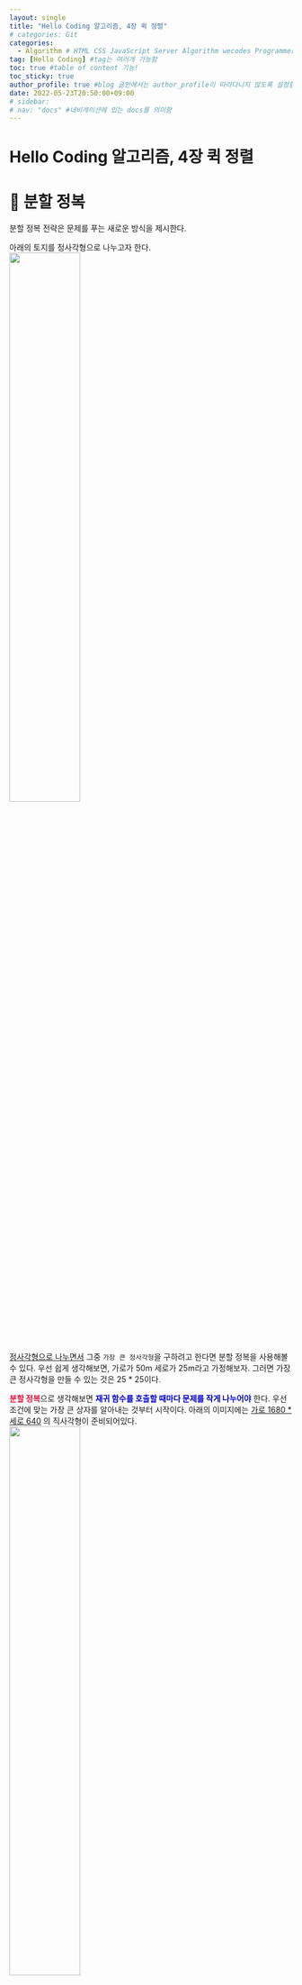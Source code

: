 ```yaml
---
layout: single
title: "Hello Coding 알고리즘, 4장 퀵 정렬"
# categories: Git
categories:
  - Algorithm # HTML CSS JavaScript Server Algorithm wecodes Programmers1 Programmers2 CS Github Blog
tag: [Hello Coding] #tag는 여러개 가능함
toc: true #table of content 기능!
toc_sticky: true
author_profile: true #blog 글안에서는 author_profile이 따라다니지 않도록 설정함
date: 2022-05-23T20:50:00+09:00
# sidebar:
# nav: "docs" #네비게이션에 있는 docs를 의미함
---
```

<style>
.crimson {
  color: crimson;
  font-weight: bold;
}

.mediumblue {
  color: mediumblue;
  font-weight: bold;
}

.forestgreen {
  color: forestgreen;
  font-weight: bold;
}

.black {
  color: black;
  font-weight: bold;
}
</style>

# Hello Coding 알고리즘, 4장 퀵 정렬
# 🔴 분할 정복
분할 정복 전략은 문제를 푸는 새로운 방식을 제시한다.

아래의 토지를 정사각형으로 나누고자 한다.  
<img src="https://user-images.githubusercontent.com/87808288/177139817-0faf82e7-c480-40c9-af75-dc875a5af7ad.png" width="50%">  
<u>정사각형으로 나누면서</u> 그중 `가장 큰 정사각형`을 구하려고 한다면 분할 정복을 사용해볼 수 있다. 우선 쉽게 생각해보면, 가로가 50m 세로가 25m라고 가정해보자. 그러면 가장 큰 정사각형을 만들 수 있는 것은 25 * 25이다.

<span class="crimson">분할 정복</span>으로 생각해보면 <span class="mediumblue">재귀 함수를 호출할 때마다 문제를 작게 나누어야</span> 한다. 우선 조건에 맞는 가장 큰 상자를 알아내는 것부터 시작이다. 아래의 이미지에는 <u>가로 1680 * 세로 640</u> 의 직사각형이 준비되어있다.  
<img src="https://user-images.githubusercontent.com/87808288/177140747-9bba975f-de74-4b05-9fcb-d3f9766a26cc.png" width="50%">  
한 변의 길이가 640m인 두 개의 정사각형 토지는 만들 수 있지만, <span class="forestgreen">토지가 남게 된다</span>. 원래는 <u>1680 * 640m 크기를 가진 토지를 나누는 것으로 시작</u>했지만 이제는 <span class="mediumblue">640 * 400의 토지를 나누는 문제를 푸는 것</span>이다. <u>남은 토지 크기에 맞는 정사각형을 찾는다면</u> <span class="crimson">이 정사각형으로 전체 농장을 나눌 수 있게</span> 된다. 이렇게 1680 * 640에서 640 * 400으로 그 대상이 바뀌었다.

다시 위와 같은 알고리즘으로, <u>640 * 400의 크기를 가진 토지</u>로 시작하여 <span class="forestgreen">가장 큰 정사각형의 크기는 400 * 400</span>이다. <span class="mediumblue">남은 부분은 400 * 240</span>이다.  
<img src="https://user-images.githubusercontent.com/87808288/177141773-6aa3b105-60da-402a-a881-fc5a3c07b773.png" width="30%">  
그리고 같은 방법으로 진행하면 <span class="mediumblue">240 * 160</span>이고  
<img src="https://user-images.githubusercontent.com/87808288/177142371-f1c523f7-1113-489a-b3d5-512422c81562.png" width="40%">  

이제 <u>토지를 나눌 수 있는 가장 큰 정사각형</u>이 <span class="crimson">80 * 80m</span> 라는 사실을 알게 되었다.  
<img src="https://user-images.githubusercontent.com/87808288/177142728-b65d6a54-5a7a-46be-a414-2cf7f8e77178.png" width="30%">  

# 🔴 퀵 정렬
퀵 정렬은 정렬 알고리즘이다. <u>선택 정렬보다 훨씬 빠르고</u> 실제로도 자주 사용된다.

배열을 정렬해야 한다면 이중에서 <u>가장 간단한 배열</u>의 경우는  
바로 아예 <span style="color:royalblue">정렬할 필요도 없는 정렬</span>이다.  
비어 있는 배열이나 원소가 하나인 배열은 있는 <span style="color:blue">그대로 반환</span>하면 된다.  
정렬할 것이 없기 때문이다.  

```js
function quickSort(array) {
  if (array.length < 2) return array;
}
```

`퀵 정렬`은 <span style="color:tomato">분할 정복 전략</span>을 사용하고 있다.  
다시 말해, 배열을 기본 단계가 될 때까지 나누는 것이다.  
우선 <u>배열에서 원소 하나를</u> 고른다. -> 이 원소를 <span style="color:blue">기준 원소</span>라고 부른다.  
<u>이제 모든 원소를</u> `기준 원소보다 작은 원소`와 `큰 원소`로 분류한다.  
이것을 분할이라고 하고, 이 결과로 아래의 3가지 그룹이 생긴다.  
- 기준 원소보다 작은 숫자들
- 기준 원소
- 기준 원소보다 큰 숫자들  

위의 그룹들이 만약 정렬되어 있다면 전체 배열을 정렬하는 것은 아주 쉬운 일이다.  
<u>왼쪽 배열</u> + <u>기준 원소</u> + <u>오른쪽 배열</u>과 같이 배열들을 합칠 수 있다.  
([10, 15] + [33] + [] = [10, 15, 33])  

<img src="https://user-images.githubusercontent.com/87808288/179386938-ada1588b-e37d-4246-b69c-7c3c224bf987.png" width="300">  
배열을 분할하는 방법은 기준 원소를 무엇을 고르냐에 따라 아래와 같이 달라질 수 있다.  
<img src="https://user-images.githubusercontent.com/87808288/179386942-95a66961-a577-4336-84ac-a4ad14b5d69b.png" width="400">  
그리고 <u>어떤 기준 원소를 고르든</u> <span style="color:royalblue">두 개의 하위 배열</span>에 <span style="color:blue">재귀적으로 퀵 정렬을 호출하면</span> 된다.  

<img src="https://user-images.githubusercontent.com/87808288/179387024-2bb05ad5-ebd9-43a3-834a-7e29fe5702bb.png" width="400">  
예를 들어, 기준 원소로 3을 고르면 다음과 같이 하위 배열에 대해 퀵 정렬을 호출한다.  
각 하위 배열들이 정렬되면 합쳐서 전체 배열을 정렬한다.  

```js
function quickSort (array) {
  if (array.length < 2) return array;
   
  const pivot = [array[0]];
  const left = [];
  const right = [];
  
  for (let i = 1; i < array.length; i++) {
    array[i] < pivot ? left.push(array[i]) : right.push(array[i]);
  }
  return quickSort(left).concat(pivot, quickSort(right));
}

const sorted = quickSort([5, 3, 7, 1, 9]);
console.log(sorted); // [ 1, 3, 5, 7, 9 ]
```

## 3. 빅오 표기법 복습
<img src="https://user-images.githubusercontent.com/87808288/179387465-bc7d88e0-210d-4ab2-bedd-10a9512139a5.png" width="600">  

### (1) 병합 정렬과 퀵 정렬 비교
리스트(배열)에 있는 <u>모든 element를 출력하는 간단한 함수</u>가 있다고 가정하자.  
리스트 전체에 대해 반복문을 실행하므로 이 함수의 실행 시간은 <span style="color:royalblue">O(n)</span>이다.  
이번엔 <u>element를 출력하기 전에 1초 동안 대기하도록 하는 함수</u>가 있다고 가정하자.  
그렇다면 하나의 element를 출력하기 전에 1초 멈추게 될 것이다.  
<img src="https://user-images.githubusercontent.com/87808288/179388119-eb299ca1-1a24-4190-a60f-f6544a530cb8.png" width="600">  

<u>두 함수 모두</u> 리스트를 한 번씩 순회하기 때문에 <span style="color:royalblue">O(n)의 실행시간</span>을 가진다.  
하지만 <u>실제로는 첫 번째 함수가 1초 동안 기다리지 않기 때문에 훨씬 빠르다</u>.  
빅오 표기법으로는 두 함수 모두 같은 속도를 가지지만,  
실제로는 첫 번째 함수가 빠른 것이다.  
O(n)과 같은 빅오 표기법을 사용한다는 것은 이러한 의미가 있는 것이다.  

C 언어에서는 알고리즘이 소비하는 어떤 특정한 시간으로, 이를 상수라고 부른다.  
위의 첫 번째 함수는 10 milliseconds * n 시간이 걸리고,  
두 번째 함수는 1 second * n 시간이 걸리는 것이다.  

만약 두 개의 함수의 알고리즘이 서로 다른 빅오 표기법의 시간을 가진다면  
상수는 크게 문제 되지 않기 때문에 상수들은 보통 무시하게 된다.  

<img src="https://user-images.githubusercontent.com/87808288/179388317-8a863018-a4ed-4d8b-ac21-13fe38145c9f.png" width="250">  
위의 자료를 보고,  
단순 탐색은 10 밀리 초의 상수를 가지는데  
이진 탐색은 1초의 상수를 가지니 -> 단순 탐색이 훨씬 빠르다 말할지도 모른다.  
그런데 40억 개의 원소를 가진 리스트를 탐색한다고 가정해보면  

- 단순 탐색 -> 10밀리 초 * 40억 개 = 463초
- 이진 탐색 -> 1초 * 32 = 32초  

이진 탐색이 훨씬 빠르다는 것을 알 수 있다.  
이렇게 <u>상수는 전혀 문제가 되지 않는다</u>.  

### (2) 평균적인 경우와 최악의 경우 비교
퀵 정렬의 성능은 우리가 선택한 기준 원소에 크게 의존하게 된다.  
만약 첫 번째 원소를 항상 기준 원소로 선택한다면  
퀵 정렬은 주어진 배열이 이미 정렬되어있는지, 아닌지는 확인하지 않기 때문에 그냥 정렬하려고 한다.  

<img src="https://user-images.githubusercontent.com/87808288/179388515-c7d03932-dedc-4350-9f46-e785b1854d40.png" width="500">  

주어진 배열이 정렬되어있다면,  
두 개의 하위 배열 중 하나는 항상 빈 배열이 된다.  
그래서 위의 자료와 같이 호출 스택이 아주 길어진다.  
이번에는 가운데 element를 항상 기준 원소로 사용한다고 가정해보자.  
<img src="https://user-images.githubusercontent.com/87808288/179388582-c503bee3-ee2b-4288-98d2-a5c97c24c28d.png" width="500">  
매번 배열을 절반으로 나누기 때문에 재귀적 호출을 할 필요가 많이 사라졌다.  
그래서 호출 스택도 짧아졌다.  

살펴본 첫 번째 예는 최악의 경우를 나타내는 시나리오였다.  
그리고 바로 위의 두 번째 예제는 최선의 경우를 나타내는 시나리오이다.  
`최악의 경우`는 스택의 크기가 <span style="color:royalblue">O(n)</span>이 되었고,  
`최선의 경우`에는 스택의 크기가 <span style="color:royalblue">O(log n)</span>이 된다.  

<!-- ### 2. Link 넣기

```

유형 1: (설명어를 입력) : [gunhee's coding blog](https://gunhee-jeong.github.io/)
유형 2: (URL 자동연결) : <https://gunhee-jeong.github.io/>
유형 3: (동일 파일 내 '문단으로 이동') : [1. Header로 이동](###-1-header)

```

유형 1: (설명어를 입력) : [gunhee's coding blog](https://gunhee-jeong.github.io/)
유형 2: (URL 자동연결) : <https://gunhee-jeong.github.io/>
유형 3: (동일 파일 내 '문단으로 이동') : [1. Header로 이동](#1-header)
유형 3의 방법

1. 특수문자를 제거
2. 스페이스는 -로 바꾸고
3. 대문자는 소문자로!
   그래서 ### 1. Header -> #1-header

## Link: [google][https://www.google.com/]

### 3. 수평선

```

---

```

---

### 4. 라인 바꾸기

```

스페이스바를 2번 눌러주면 다음칸으로
이동할 수 있어요!

```

---

스페이스바를 2번 눌러주면
다음칸으로 이동할 수 있어요!

### 5. list 만들기

```

1. 1번
2. 2번
3. 3번

- 순서없는 list
  - 순서없는 list
    - 순서없는 list

```

1. 1번
2. 2번
3. 3번

- 순서없는 list
  - 순서없는 list
    - 순서없는 list

---

### 6. font 관련

```

**진하게** -> 볼드
_기울여서_ -> 이탤릭체
~~취소선~~ -> 취소선

<ul>밑줄넣기</ul> -> 밑줄
<span style="color:red">빨간 글씨</span> -> 글자색
이것이 `인라인` 입니다 -> 인라인 코드
```

**진하게** -> 볼드
_기울여서_ -> 이탤릭체
~~취소선~~ -> 취소선
<u>밑줄넣기</u> -> 밑줄
<span style="color:red">빨간 글씨</span>
이것이 `인라인` 입니다 -> 인라인 코드

---

### 7. 인용구문

```
> coding
>
> > JavaScript
> >
> > > 내가 프짱!
```

> coding
>
> > JavaScript
> >
> > > 내가 프짱!

---

### 8. 이미지 삽입

```
유형1: ('사이즈를 조절' -> HTML 태그 사용) : <img src="https://gunhee-jeong.github.io/assets/images/blogLogo.png" width="300" height="200">
유형2: (이미지 삽입 후 -> 링크 걸기)
[![이미지](https://gunhee-jeong.github.io/assets/images/blogLogo/blogLogo.png)](https://gunhee-jeong.github.io/)
```

유형1: ('사이즈를 조절' -> HTML 태그 사용) : <img src="https://gunhee-jeong.github.io/assets/images/blogLogo.png" width="300" height="200">
유형2: (이미지 삽입 후 -> 링크 걸기)
[![이미지](https://gunhee-jeong.github.io/assets/images/blogLogo.png)](https://gunhee-jeong.github.io/)

### 9. 표 만들기

```
||국어|영어|
| :--- | ---: | :--: |
|건희 | 100점 | 100점
|철수 | 100점 | 100점
```

|      |  국어 | 영어  |
| :--- | ----: | :---: |
| 건희 | 100점 | 100점 |
| 철수 | 100점 | 100점 |

> - header를 넣고 싶은 경우 ---을 사용하고 :을 이용하여 정렬에 사용함!

### 10. 토글 만들기

```
<details>
<summary>여기를 누르세요</summary>
<div markdown="1">
숨겨진 내용
</div>
</details>
```

<details>
<summary>여기를 누르세요</summary>
<div markdown="1">
숨겨진 내용
</div>
</details> -->
